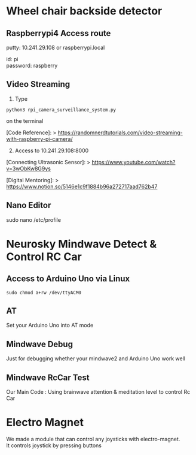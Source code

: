 # Wheel chair backside detector

## Raspberrypi4 Access route
putty: 10.241.29.108 or raspberrypi.local

id: pi   
password: raspberry

## Video Streaming

1. Type 
```
python3 rpi_camera_surveillance_system.py
```   
on the terminal      
   
[Code Reference]: > https://randomnerdtutorials.com/video-streaming-with-raspberry-pi-camera/
   
   2. Access to 10.241.29.108:8000

[Connecting Ultrasonic Sensor]: > https://www.youtube.com/watch?v=3wObKw8G9ys

[Digital Mentoring]: > https://www.notion.so/5146e1c9f1884b96a272717aad762b47

## Nano Editor 
sudo nano /etc/profile


# Neurosky Mindwave Detect & Control RC Car

## Access to Arduino Uno via Linux
```
sudo chmod a+rw /dev/ttyACM0
```
   
## AT
Set your Arduino Uno into AT mode

## Mindwave Debug
Just for debugging whether your mindwave2 and Arduino Uno work well

## Mindwave RcCar Test
Our Main Code : Using brainwave attention & meditation level to control Rc Car

# Electro Magnet
We made a module that can control any joysticks with electro-magnet.   
It controls joystick by pressing buttons
